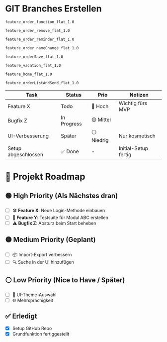 # GIT Branches Erstellen

    feature_order_function_flat_1.0

    feature_order_remove_flat_1.0

    feature_order_reminder_flat_1.0

    feature_order_nameChange_flat_1.0

    feature_orderSave_flat_1.0

    feature_vacation_flat_1.0

    feature_home_flat_1.0

    feature_orderListAndSend_flat_1.0
   
| Task                | Status      | Prio      | Notizen              |
|---------------------|-------------|-----------|----------------------|
| Feature X           | Todo        | 🔴 Hoch   | Wichtig fürs MVP     |
| Bugfix Z            | In Progress | 🟡 Mittel |                      |
| UI-Verbesserung     | Später      | ⚪ Niedrig | Nur kosmetisch       |
| Setup abgeschlossen | ✅ Done      | -         | Initial-Setup fertig |

# 🚀 Projekt Roadmap

## 🟢 High Priority (Als Nächstes dran)
- [ ] 🛠 **Feature X**: Neue Login-Methode einbauen
- [ ] 🧪 **Feature Y**: Testsuite für Modul ABC erstellen
- [ ] ⚠️ **Bugfix Z**: Absturz beim Start beheben

## 🟡 Medium Priority (Geplant)
- [ ] 📦 Import-Export verbessern
- [ ] 🔍 Suche in der UI hinzufügen

## ⚪️ Low Priority (Nice to Have / Später)
- [ ] 🎨 UI-Theme-Auswahl
- [ ] 🌐 Mehrsprachigkeit

## ✅ Erledigt
- [x] Setup GitHub Repo
- [x] Grundfunktion fertiggestellt
